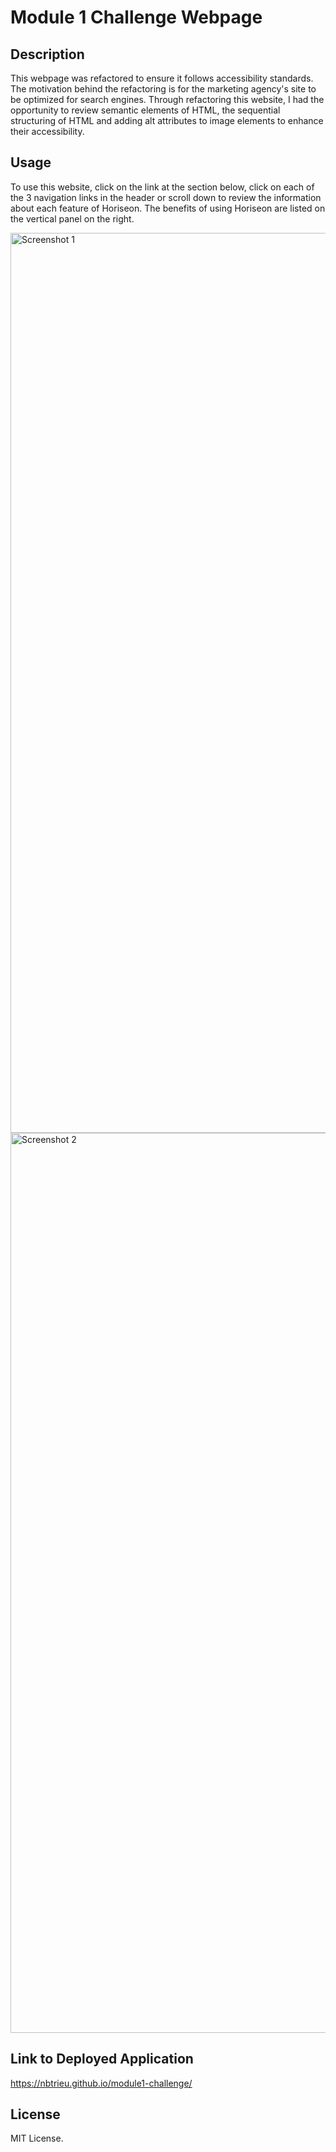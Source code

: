 # Module 1 Challenge Webpage

## Description

This webpage was refactored to ensure it follows accessibility standards. The motivation behind the refactoring is for the marketing agency's site to be optimized for search engines. Through refactoring this website, I had the opportunity to review semantic elements of HTML, the sequential structuring of HTML and adding alt attributes to image elements to enhance their accessibility.

## Usage

To use this website, click on the link at the section below, click on each of the 3 navigation links in the header or scroll down to review the information about each feature of Horiseon. The benefits of using Horiseon are listed on the vertical panel on the right.

<img width="1440" alt="Screenshot 1" src="https://user-images.githubusercontent.com/110158368/199127873-ded1cd78-a5cc-4af5-aef4-03640e1eb8d6.png">
<img width="1440" alt="Screenshot 2" src="https://user-images.githubusercontent.com/110158368/199128143-b528c847-aa9f-4ae3-817d-a78ff711c167.png">

## Link to Deployed Application
https://nbtrieu.github.io/module1-challenge/

## License

MIT License.
